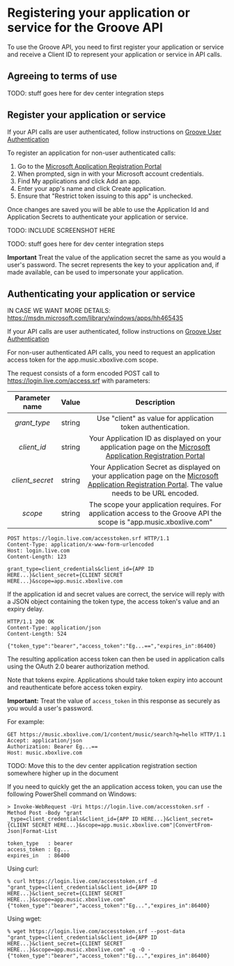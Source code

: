 # Registering your application or service for the Groove API

To use the Groove API, you need to first register your application or
service and receive a Client ID to represent your application or service
in API calls.

## Agreeing to terms of use

TODO: stuff goes here for dev center integration steps

## Register your application or service

If your API calls are user authenticated, follow instructions on
[Groove User Authentication](User-Authentication.md)

To register an application for non-user authenticated calls:
1. Go to the [Microsoft Application Registration Portal](https://account.live.com/developers/applications)
2. When prompted, sign in with your Microsoft account credentials.
3. Find My applications and click Add an app.
4. Enter your app's name and click Create application.
5. Ensure that "Restrict token issuing to this app" is unchecked.

Once changes are saved you will be able to use the Application Id and
Application Secrets to authenticate your application or service.

TODO: INCLUDE SCREENSHOT HERE

TODO: stuff goes here for dev center integration steps

**Important** Treat the value of the application secret the same
as you would a user's password. The secret represents the key to your
application and, if made available, can be used to impersonate your application.

## Authenticating your application or service

IN CASE WE WANT MORE DETAILS: https://msdn.microsoft.com/library/windows/apps/hh465435

If your API calls are user authenticated, follow instructions on
[Groove User Authentication](User-Authentication.md)

For non-user authenticated API calls, you need to request an application
access token for the app.music.xboxlive.com scope.

The request consists of a form encoded POST call to
https://login.live.com/access.srf with parameters:

| Parameter name  | Value  | Description                                                                              |
|:---------------:|:------:|:----------------------------------------------------------------------------------------:|
| *grant_type*    | string | Use "client" as value for application token authentication. |
| *client_id*     | string | Your Application ID as displayed on your application page on the [Microsoft Application Registration Portal](https://account.live.com/developers/applications) |
| *client_secret* | string | Your Application Secret as displayed on your application page on the [Microsoft Application Registration Portal](https://account.live.com/developers/applications). The value needs to be URL encoded. |
| *scope*         | string | The scope your application requires. For application access to the Groove API the scope is "app.music.xboxlive.com" |

```
POST https://login.live.com/accesstoken.srf HTTP/1.1
Content-Type: application/x-www-form-urlencoded
Host: login.live.com
Content-Length: 123

grant_type=client_credentials&client_id={APP ID HERE...}&client_secret={CLIENT SECRET HERE...}&scope=app.music.xboxlive.com
```

If the application id and secret values are correct, the service will
reply with a JSON object containing the token type, the access token's
value and an expiry delay.

```
HTTP/1.1 200 OK
Content-Type: application/json
Content-Length: 524

{"token_type":"bearer","access_token":"Eg...==","expires_in":86400}
```

The resulting application access token can then be used in application
calls using the OAuth 2.0 bearer authorization method.

Note that tokens expire. Applications should take token expiry into
account and reauthenticate before access token expiry.

**Important:** Treat the value of `access_token` in this response as
securely as you would a user's password.


For example:
```
GET https://music.xboxlive.com/1/content/music/search?q=hello HTTP/1.1
Accept: application/json
Authorization: Bearer Eg...==
Host: music.xboxlive.com
```

TODO: Move this to the dev center application registration section somewhere higher up in the document

If you need to quickly get the an application access token, you can use the following PowerShell command on Windows:
```
> Invoke-WebRequest -Uri https://login.live.com/accesstoken.srf -Method Post -Body "grant
_type=client_credentials&client_id={APP ID HERE...}&client_secret={CLIENT SECRET HERE...}&scope=app.music.xboxlive.com"|ConvertFrom-Json|Format-List

token_type   : bearer
access_token : Eg...
expires_in   : 86400
```

Using curl:
```
% curl https://login.live.com/accesstoken.srf -d "grant_type=client_credentials&client_id={APP ID HERE...}&client_secret={CLIENT SECRET HERE...}&scope=app.music.xboxlive.com"
{"token_type":"bearer","access_token":"Eg...","expires_in":86400}
```

Using wget:
```
% wget https://login.live.com/accesstoken.srf --post-data "grant_type=client_credentials&client_id={APP ID HERE...}&client_secret={CLIENT SECRET HERE...}&scope=app.music.xboxlive.com" -q -O -
{"token_type":"bearer","access_token":"Eg...","expires_in":86400}
```

